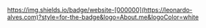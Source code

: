 https://img.shields.io/badge/website-[000000](https://leonardo-alves.com)?style=for-the-badge&logo=About.me&logoColor=white
